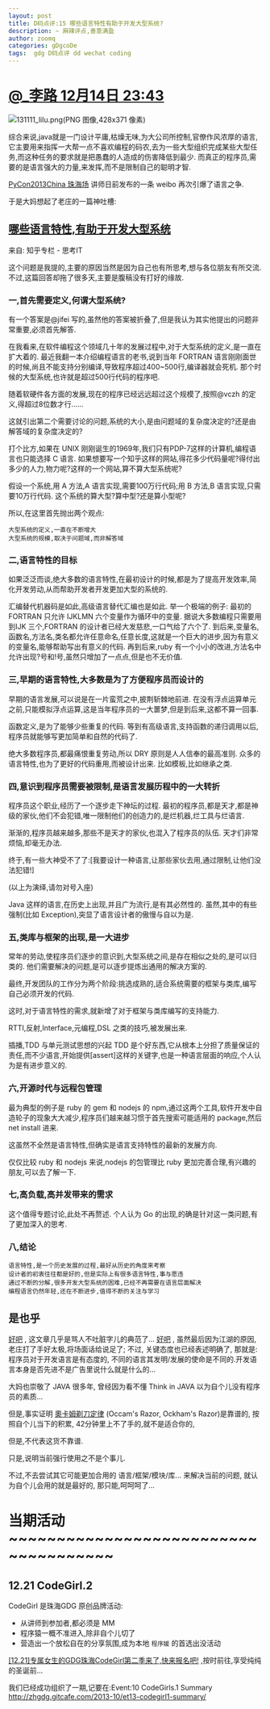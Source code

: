 ```yaml
---
layout: post
title: D码点评:15 哪些语言特性有助于开发大型系统?
description: ~ 麻辣评点,善意满盈
author: zoomq
categories: gDgcoDe
tags:  gdg D码点评 dd wechat coding
---
```



# [@_李路 12月14日 23:43](http://weibo.com/1218520492/Anjfrp64i)
![131111_lilu.png(PNG 图像,428x371 像素)](http://pyconcn.qiniudn.com/images/speakers/131111_lilu.png?ver=20131211)

综合来说,java就是一门设计平庸,枯燥无味,为大公司所控制,官僚作风浓厚的语言,它主要用来指挥一大帮一点不喜欢编程的码农,去为一些大型组织完成某些大型任务,而这种任务的要求就是把愚蠢的人造成的伤害降低到最少. 而真正的程序员,需要的是语言强大的力量,来发挥,而不是限制自己的聪明才智. 

[PyCon2013China 珠海场](http://zhgdg.gitcafe.com/2013-12/et16-pycon-zh/)
讲师日前发布的一条 weibo 再次引爆了语言之争.

于是大妈想起了老庄的一篇神吐槽:

## [哪些语言特性,有助于开发大型系统](http://zhuanlan.zhihu.com/zhuangbiaowei/19598480)

来自: 知乎专栏 - 思考IT

<!--more-->


这个问题是我提的,主要的原因当然是因为自己也有所思考,想与各位朋友有所交流. 不过,这篇回答却拖了很多天,主要是腹稿没有打好的缘故. 

### 一,首先需要定义,何谓大型系统?

有一个答案是@jifei 写的,虽然他的答案被折叠了,但是我认为其实他提出的问题非常重要,必须首先解答. 

在我看来,在软件编程这个领域几十年的发展过程中,对于大型系统的定义,是一直在扩大着的. 最近我翻一本介绍编程语言的老书,说到当年 FORTRAN 语言刚刚面世的时候,尚且不能支持分别编译,导致程序超过400~500行,编译器就会死机. 那个时候的大型系统,也许就是超过500行代码的程序吧. 

随着软硬件各方面的发展,现在的程序已经远远超过这个规模了,按照@vczh 的定义,得超过8位数才行......

这就引出第二个需要讨论的问题,系统的大小,是由问题域的复杂度决定的?还是由解答域的复杂度决定的?

打个比方,如果在 UNIX 刚刚诞生的1969年,我们只有PDP-7这样的计算机,编程语言也只能选择 C 语言. 如果想要写一个知乎这样的网站,得花多少代码量呢?得付出多少的人力,物力呢?这样的一个网站,算不算大型系统呢?

假设一个系统,用 A 方法,A 语言实现,需要100万行代码;用 B 方法,B 语言实现,只需要10万行代码. 这个系统的算大型?算中型?还是算小型呢?

所以,在这里首先抛出两个观点:

    大型系统的定义,一直在不断增大
    大型系统的规模,取决于问题域,而非解答域

### 二,语言特性的目标
如果泛泛而谈,绝大多数的语言特性,在最初设计的时候,都是为了提高开发效率,简化开发劳动,从而帮助开发者开发更加大型的系统的. 

汇编替代机器码是如此,高级语言替代汇编也是如此. 举一个极端的例子:
最初的 FORTRAN 只允许 IJKLMN 六个变量作为循环中的变量. 据说大多数编程只需要用到IJK 三个,FORTRAN 的设计者已经大发慈悲,一口气给了六个了. 
到后来,变量名,函数名,方法名,类名都允许任意命名,任意长度,这就是一个巨大的进步,因为有意义的变量名,能够帮助写出有意义的代码. 
再到后来,ruby 有一个小小的改进,方法名中允许出现?号和!号,虽然只增加了一点点,但是也不无价值. 

### 三,早期的语言特性,大多数是为了方便程序员而设计的
早期的语言发展,可以说是在一片蛮荒之中,披荆斩棘地前进. 在没有浮点运算单元之前,只能模拟浮点运算,这是当年程序员的一大噩梦,但是到后来,这都不算一回事. 

函数定义,是为了能够少些重复的代码. 等到有高级语言,支持函数的递归调用以后,程序员就能够写更加简单和自然的代码了. 

绝大多数程序员,都最痛恨重复劳动,所以 DRY 原则是人人信奉的最高准则. 众多的语言特性,也为了更好的代码重用,而被设计出来. 比如模板,比如继承之类. 

### 四,意识到程序员需要被限制,是语言发展历程中的一大转折
程序员这个职业,经历了一个逐步走下神坛的过程. 最初的程序员,都是天才,都是神级的家伙,他们不会犯错,唯一限制他们的创造力的,是烂机器,烂工具与烂语言. 

渐渐的,程序员越来越多,那些不是天才的家伙,也混入了程序员的队伍. 天才们非常烦恼,却毫无办法. 

终于,有一些大神受不了了:[我要设计一种语言,让那些家伙去用,通过限制,让他们没法犯错!]

(以上为演绎,请勿对号入座)

Java 这样的语言,在历史上出现,并且广为流行,是有其必然性的. 虽然,其中的有些强制(比如 Exception),突显了语言设计者的傲慢与自以为是. 

### 五,类库与框架的出现,是一大进步
常年的劳动,使程序员们逐步的意识到,大型系统之间,是存在相似之处的,是可以归类的. 他们需要解决的问题,是可以逐步提炼出通用的解决方案的. 

最终,开发团队的工作分为两个阶段:挑选成熟的,适合系统需要的框架与类库,编写自己必须开发的代码. 

这时,对于语言特性的需求,就新增了对于框架与类库编写的支持能力. 

RTTI,反射,Interface,元编程,DSL 之类的技巧,被发展出来. 

插播,TDD 与单元测试思想的兴起
TDD 是个好东西,它从根本上分担了质量保证的责任,而不少语言,开始提供[assert]这样的关键字,也是一种语言层面的响应,个人认为是有进步意义的. 

### 六,开源时代与远程包管理
最为典型的例子是 ruby 的 gem 和 nodejs 的 npm,通过这两个工具,软件开发中自造轮子的现象大大减少,程序员们越来越习惯于首先搜索可能适用的 package,然后 net install 进来. 

这虽然不全然是语言特性,但确实是语言支持特性的最新的发展方向. 

仅仅比较 ruby 和 nodejs 来说,nodejs 的包管理比 ruby 更加完善合理,有兴趣的朋友,可以去了解一下. 

### 七,高负载,高并发带来的需求
这个值得专题讨论,此处不再赘述. 个人认为 Go 的出现,的确是针对这一类问题,有了更加深入的思考. 

### 八,结论

    语言特性,是一个历史发展的过程,最好从历史的角度来考察
    设计者的初衷往往都是好的,但是实际上有很多语言特性,事与愿违
    通过不断的分解,很多开发大型系统的困难,已经不再需要在语言层面解决
    编程语言仍然年轻,还在不断进步,值得不断的关注与学习


## 是也乎

[好吧](http://daily.zhihu.com/story/1657913)
, 这文章几乎是骂人不吐脏字儿的典范了...
[好吧](http://daily.zhihu.com/story/1657913)
, 虽然最后因为江湖的原因, 老庄打了手好太极,将场面话给说足了;
不过, 关键态度也已经表述明确了,
那就是: 程序员对于开发语言是有态度的, 不同的语言其发明/发展的使命是不同的.开发语言本身是否先进不是广告里说什么就是什么的...

大妈也崇敬了 JAVA 很多年, 曾经因为看不懂 Think in JAVA 以为自个儿没有程序员的素质...

但是,事实证明 [奧卡姆剃刀定律](http://wiki.mbalib.com/zh-tw/%E5%A5%A5%E5%8D%A1%E5%A7%86%E5%89%83%E5%88%80%E5%AE%9A%E5%BE%8B)
(Occam's Razor, Ockham's Razor)是靠谱的,
按照自个儿当下的积累, 42分钟里上不了手的,就不是适合你的,

但是,不代表这货不靠谱.

只是,说明当前强行使用之不是个事儿.

不过,不去尝试其它可能更加合用的 语言/框架/模块/库... 来解决当前的问题,
就认为自个儿会用的就是最好的,
那只能,呵呵呵了...




# 当期活动 ~~~~~~~~~~~~~~~~~~~~~~~~~~~~~~~~~~~~~

## 12.21 CodeGirl.2

CodeGirl 是珠海GDG 原创品牌活动:

- 从讲师到参加者,都必须是 MM
- 程序猿一概不准进入,除非自个儿切了
- 营造出一个放松自在的分享氛围,成为本地 `程序媛` 的首选出没活动

[[12.21]专属女生的GDG珠海CodeGirl第二季来了,快来报名吧!](http://www.chinagdg.com/thread-3367-1-1.html)
,按时前往,享受纯纯的圣诞前...

我们已经成功组织了一期,记要在:Event:10 CodeGirls.1 Summary
      http://zhgdg.gitcafe.com/2013-10/et13-codegirl1-summary/


